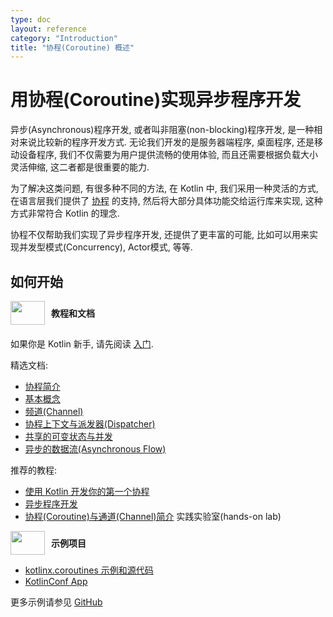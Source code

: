 ```yaml
---
type: doc
layout: reference
category: "Introduction"
title: "协程(Coroutine) 概述"
---
```


# 用协程(Coroutine)实现异步程序开发

异步(Asynchronous)程序开发, 或者叫非阻塞(non-blocking)程序开发, 是一种相对来说比较新的程序开发方式.
无论我们开发的是服务器端程序, 桌面程序, 还是移动设备程序, 我们不仅需要为用户提供流畅的使用体验, 而且还需要根据负载大小灵活伸缩, 这二者都是很重要的能力.

为了解决这类问题, 有很多种不同的方法, 在 Kotlin 中, 我们采用一种灵活的方式, 在语言层我们提供了 [协程](https://en.wikipedia.org/wiki/Coroutine) 的支持, 然后将大部分具体功能交给运行库来实现, 这种方式非常符合 Kotlin 的理念.

协程不仅帮助我们实现了异步程序开发, 还提供了更丰富的可能, 比如可以用来实现并发型模式(Concurrency), Actor模式, 等等.


## 如何开始

<div style="display: flex; align-items: center; margin-bottom: 20px">
    <img src="{{ url_for('asset', path='images/landing/native/book.png') }}" height="38p" width="55" style="margin-right: 10px;">
    <b>教程和文档</b>
</div>

如果你是 Kotlin 新手, 请先阅读 [入门](basic-syntax.html).

精选文档:
- [协程简介](coroutines/coroutines-guide.html)
- [基本概念](coroutines/basics.html)
- [频道(Channel)](coroutines/channels.html)
- [协程上下文与派发器(Dispatcher)](coroutines/coroutine-context-and-dispatchers.html)
- [共享的可变状态与并发](coroutines/shared-mutable-state-and-concurrency.html)
- [异步的数据流(Asynchronous Flow)](coroutines/flow.html)

推荐的教程:
- [使用 Kotlin 开发你的第一个协程](../tutorials/coroutines/coroutines-basic-jvm.html)
- [异步程序开发](../tutorials/coroutines/async-programming.html)
- [协程(Coroutine)与通道(Channel)简介](https://play.kotlinlang.org/hands-on/Introduction%20to%20Coroutines%20and%20Channels/01_Introduction) 实践实验室(hands-on lab)

<div style="display: flex; align-items: center; margin-bottom: 10px;">
    <img src="{{ url_for('asset', path='images/landing/native/try.png') }}" height="38p" width="55" style="margin-right: 10px;">
    <b>示例项目</b>
</div>

- [kotlinx.coroutines 示例和源代码](https://github.com/Kotlin/kotlin-coroutines/tree/master/examples)
- [KotlinConf App](https://github.com/JetBrains/kotlinconf-app)

更多示例请参见 [GitHub](https://github.com/JetBrains/kotlin-examples)
